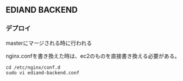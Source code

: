 ## EDIAND BACKEND

### デプロイ

masterにマージされる時に行われる

nginx.confを書き換えた時は、ec2のものを直接書き換える必要がある。

```
cd /etc/nginx/conf.d
sudo vi ediand-backend.conf
```
